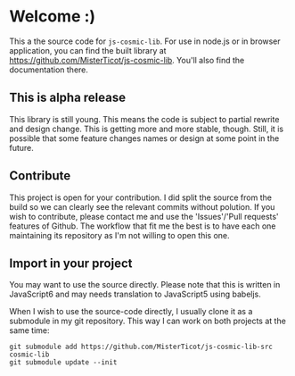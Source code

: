 # Welcome :)

This a the source code for `js-cosmic-lib`. For use in node.js or in 
browser application, you can find the built library at 
https://github.com/MisterTicot/js-cosmic-lib. You'll also find the 
documentation there.

## This is alpha release

This library is still young. This means the code is subject to partial 
rewrite and design change. This is getting more and more stable, though. 
Still, it is possible that some feature changes names or design at some 
point in the future.

## Contribute

This project is open for your contribution. I did split the source from 
the build so we can clearly see the relevant commits without polution. 
If you wish to contribute, please contact me and use the 'Issues'/'Pull 
requests' features of Github. The workflow that fit me the best is to 
have each one maintaining its repository as I'm not willing to open this 
one.

## Import in your project

You may want to use the source directly. Please note that this is 
written in JavaScript6 and may needs translation to JavaScript5 using 
babeljs.

When I wish to use the source-code directly, I usually clone it as a 
submodule in my git repository. This way I can work on both projects at 
the same time:

```shell
git submodule add https://github.com/MisterTicot/js-cosmic-lib-src cosmic-lib
git submodule update --init
```
